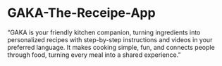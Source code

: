 # GAKA-The-Receipe-App
“GAKA is your friendly kitchen companion, turning ingredients into personalized recipes with step-by-step instructions and videos in your preferred language. It makes cooking simple, fun, and connects people through food, turning every meal into a shared experience.”
